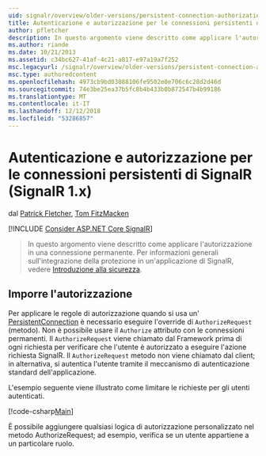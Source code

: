 ```yaml
---
uid: signalr/overview/older-versions/persistent-connection-authorization
title: Autenticazione e autorizzazione per le connessioni persistenti di SignalR (SignalR 1.x) | Microsoft Docs
author: pfletcher
description: In questo argomento viene descritto come applicare l'autorizzazione in una connessione permanente. Per informazioni generali sull'integrazione di sicurezza in un'applicazione di SignalR,...
ms.author: riande
ms.date: 10/21/2013
ms.assetid: c34bc627-41af-4c21-a817-e97a19a7f252
msc.legacyurl: /signalr/overview/older-versions/persistent-connection-authorization
msc.type: authoredcontent
ms.openlocfilehash: 4973cb9bd03088106fe9502e0e706c6c28d2d46d
ms.sourcegitcommit: 74e3be25ea37b5fc8b4b433b0b872547b4b99186
ms.translationtype: MT
ms.contentlocale: it-IT
ms.lasthandoff: 12/12/2018
ms.locfileid: "53286857"
---
```

<a name="authentication-and-authorization-for-signalr-persistent-connections-signalr-1x"></a>Autenticazione e autorizzazione per le connessioni persistenti di SignalR (SignalR 1.x)
====================
dal [Patrick Fletcher](https://github.com/pfletcher), [Tom FitzMacken](https://github.com/tfitzmac)

[!INCLUDE [Consider ASP.NET Core SignalR](~/includes/signalr/signalr-version-disambiguation.md)]

> In questo argomento viene descritto come applicare l'autorizzazione in una connessione permanente. Per informazioni generali sull'integrazione della protezione in un'applicazione di SignalR, vedere [Introduzione alla sicurezza](index.md).


## <a name="enforce-authorization"></a>Imporre l'autorizzazione

Per applicare le regole di autorizzazione quando si usa un' [PersistentConnection](https://msdn.microsoft.com/library/microsoft.aspnet.signalr.persistentconnection(v=vs.111).aspx) è necessario eseguire l'override di `AuthorizeRequest` (metodo). Non è possibile usare il `Authorize` attributo con le connessioni permanenti. Il `AuthorizeRequest` viene chiamato dal Framework prima di ogni richiesta per verificare che l'utente è autorizzato a eseguire l'azione richiesta SignalR. Il `AuthorizeRequest` metodo non viene chiamato dal client; in alternativa, si autentica l'utente tramite il meccanismo di autenticazione standard dell'applicazione.

L'esempio seguente viene illustrato come limitare le richieste per gli utenti autenticati.

[!code-csharp[Main](persistent-connection-authorization/samples/sample1.cs)]

È possibile aggiungere qualsiasi logica di autorizzazione personalizzato nel metodo AuthorizeRequest; ad esempio, verifica se un utente appartiene a un particolare ruolo.

